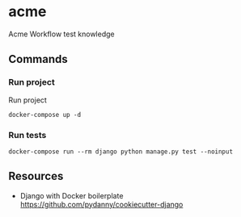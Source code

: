 # acme

Acme Workflow test knowledge

## Commands

### Run project

Run project

`docker-compose up -d`

### Run tests

`docker-compose run --rm django python manage.py test --noinput`

## Resources

- Django with Docker boilerplate https://github.com/pydanny/cookiecutter-django